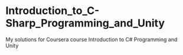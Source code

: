 # Introduction_to_C-Sharp_Programming_and_Unity
My solutions for Coursera course Introduction to C# Programming and Unity
